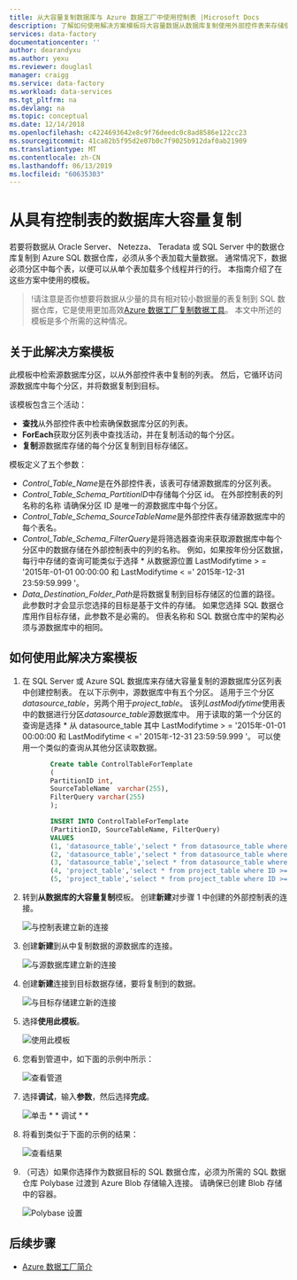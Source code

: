 ```yaml
---
title: 从大容量复制数据库与 Azure 数据工厂中使用控制表 |Microsoft Docs
description: 了解如何使用解决方案模板将大容量数据从数据库复制使用外部控件表来存储使用 Azure 数据工厂源数据表的分区列表。
services: data-factory
documentationcenter: ''
author: dearandyxu
ms.author: yexu
ms.reviewer: douglasl
manager: craigg
ms.service: data-factory
ms.workload: data-services
ms.tgt_pltfrm: na
ms.devlang: na
ms.topic: conceptual
ms.date: 12/14/2018
ms.openlocfilehash: c4224693642e8c9f76deedc0c8ad8586e122cc23
ms.sourcegitcommit: 41ca82b5f95d2e07b0c7f9025b912daf0ab21909
ms.translationtype: MT
ms.contentlocale: zh-CN
ms.lasthandoff: 06/13/2019
ms.locfileid: "60635303"
---
```

# <a name="bulk-copy-from-a-database-with-a-control-table"></a>从具有控制表的数据库大容量复制

若要将数据从 Oracle Server、 Netezza、 Teradata 或 SQL Server 中的数据仓库复制到 Azure SQL 数据仓库，必须从多个表加载大量数据。 通常情况下，数据必须分区中每个表，以便可以从单个表加载多个线程并行的行。 本指南介绍了在这些方案中使用的模板。

 >!请注意是否你想要将数据从少量的具有相对较小数据量的表复制到 SQL 数据仓库，它是使用更加高效[Azure 数据工厂复制数据工具](copy-data-tool.md)。 本文中所述的模板是多个所需的这种情况。

## <a name="about-this-solution-template"></a>关于此解决方案模板

此模板中检索源数据库分区，以从外部控件表中复制的列表。 然后，它循环访问源数据库中每个分区，并将数据复制到目标。

该模板包含三个活动：
- **查找**从外部控件表中检索确保数据库分区的列表。
- **ForEach**获取分区列表中查找活动，并在复制活动的每个分区。
- **复制**源数据库存储的每个分区复制到目标存储区。

模板定义了五个参数：
- *Control_Table_Name*是在外部控件表，该表可存储源数据库的分区列表。
- *Control_Table_Schema_PartitionID*中存储每个分区 id。 在外部控制表的列名称的名称 请确保分区 ID 是唯一的源数据库中每个分区。
- *Control_Table_Schema_SourceTableName*是外部控件表存储源数据库中的每个表名。
- *Control_Table_Schema_FilterQuery*是将筛选器查询来获取源数据库中每个分区中的数据存储在外部控制表中的列的名称。 例如，如果按年份分区数据，每行中存储的查询可能类似于选择 * 从数据源位置 LastModifytime > = '2015年-01-01 00:00:00 和 LastModifytime < =' 2015年-12-31 23:59:59.999 '。
- *Data_Destination_Folder_Path*是将数据复制到目标存储区的位置的路径。 此参数时才会显示您选择的目标是基于文件的存储。 如果您选择 SQL 数据仓库用作目标存储，此参数不是必需的。 但表名称和 SQL 数据仓库中的架构必须与源数据库中的相同。

## <a name="how-to-use-this-solution-template"></a>如何使用此解决方案模板

1. 在 SQL Server 或 Azure SQL 数据库来存储大容量复制的源数据库分区列表中创建控制表。 在以下示例中，源数据库中有五个分区。 适用于三个分区*datasource_table*，另两个用于*project_table*。 该列*LastModifytime*使用表中的数据进行分区*datasource_table*源数据库中。 用于读取的第一个分区的查询是选择 * 从 datasource_table 其中 LastModifytime > = '2015年-01-01 00:00:00 和 LastModifytime < =' 2015年-12-31 23:59:59.999 '。 可以使用一个类似的查询从其他分区读取数据。

     ```sql
            Create table ControlTableForTemplate
            (
            PartitionID int,
            SourceTableName  varchar(255),
            FilterQuery varchar(255)
            );

            INSERT INTO ControlTableForTemplate
            (PartitionID, SourceTableName, FilterQuery)
            VALUES
            (1, 'datasource_table','select * from datasource_table where LastModifytime >= ''2015-01-01 00:00:00'' and LastModifytime <= ''2015-12-31 23:59:59.999'''),
            (2, 'datasource_table','select * from datasource_table where LastModifytime >= ''2016-01-01 00:00:00'' and LastModifytime <= ''2016-12-31 23:59:59.999'''),
            (3, 'datasource_table','select * from datasource_table where LastModifytime >= ''2017-01-01 00:00:00'' and LastModifytime <= ''2017-12-31 23:59:59.999'''),
            (4, 'project_table','select * from project_table where ID >= 0 and ID < 1000'),
            (5, 'project_table','select * from project_table where ID >= 1000 and ID < 2000');
    ```

2. 转到**从数据库的大容量复制**模板。 创建**新建**对步骤 1 中创建的外部控制表的连接。

    ![与控制表建立新的连接](media/solution-template-bulk-copy-with-control-table/BulkCopyfromDB_with_ControlTable2.png)

3. 创建**新建**到从中复制数据的源数据库的连接。

     ![与源数据库建立新的连接](media/solution-template-bulk-copy-with-control-table/BulkCopyfromDB_with_ControlTable3.png)
    
4. 创建**新建**连接到目标数据存储，要将复制到的数据。

    ![与目标存储建立新的连接](media/solution-template-bulk-copy-with-control-table/BulkCopyfromDB_with_ControlTable4.png)

5. 选择**使用此模板**。

    ![使用此模板](media/solution-template-bulk-copy-with-control-table/BulkCopyfromDB_with_ControlTable5.png)
    
6. 您看到管道中，如下面的示例中所示：

    ![查看管道](media/solution-template-bulk-copy-with-control-table/BulkCopyfromDB_with_ControlTable6.png)

7. 选择**调试**，输入**参数**，然后选择**完成**。

    ![单击 * * 调试 * *](media/solution-template-bulk-copy-with-control-table/BulkCopyfromDB_with_ControlTable7.png)

8. 将看到类似于下面的示例的结果：

    ![查看结果](media/solution-template-bulk-copy-with-control-table/BulkCopyfromDB_with_ControlTable8.png)

9. （可选）如果你选择作为数据目标的 SQL 数据仓库，必须为所需的 SQL 数据仓库 Polybase 过渡到 Azure Blob 存储输入连接。 请确保已创建 Blob 存储中的容器。
    
    ![Polybase 设置](media/solution-template-bulk-copy-with-control-table/BulkCopyfromDB_with_ControlTable9.png)
       
## <a name="next-steps"></a>后续步骤

- [Azure 数据工厂简介](introduction.md)
